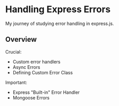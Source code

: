 # Handling Express Errors
My journey of studying error handling in express.js.

## Overview
Crucial:
- Custom error handlers
- Async Errors
- Defining Custom Error Class

Important:
- Express "Built-in" Error Handler
- Mongoose Errors
